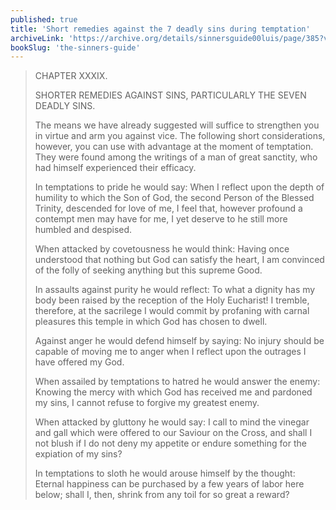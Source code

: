 ```yaml
---
published: true
title: 'Short remedies against the 7 deadly sins during temptation'
archiveLink: 'https://archive.org/details/sinnersguide00luis/page/385?view=theater'
bookSlug: 'the-sinners-guide'
---
```


> CHAPTER XXXIX.
> 
> SHORTER REMEDIES AGAINST SINS, PARTICULARLY THE SEVEN DEADLY SINS.
> 
> The means we have already suggested will suffice to strengthen you in virtue and arm you against vice. The following short considerations, however, you can use with advantage at the moment of temptation. They were found among the writings of a man of great sanctity, who had himself experienced their efficacy.
>
> In temptations to pride he would say: When I reflect upon the depth of humility to which the Son of God, the second Person of the Blessed Trinity, descended for love of me, I feel that, however profound a contempt men may have for me, I yet deserve to he still more humbled and despised.
>
> When attacked by covetousness he would think: Having once understood that nothing but God can satisfy the heart, I am convinced of the folly of seeking anything but this supreme Good.
>
> In assaults against purity he would reflect: To what a dignity has my body been raised by the reception of the Holy Eucharist! I tremble, therefore, at the sacrilege I would commit by profaning with carnal pleasures this temple in which God has chosen to dwell.
>
> Against anger he would defend himself by saying: No injury should be capable of moving me to anger when I reflect upon the outrages I have offered my God.
> 
> When assailed by temptations to hatred he would answer the enemy: Knowing the mercy with which God has received me and pardoned my sins, I cannot refuse to forgive my greatest enemy.
>
> When attacked by gluttony he would say: I call to mind the vinegar and gall which were offered to our Saviour on the Cross, and shall I not blush if I do not deny my appetite or endure something for the expiation of my sins?
>
> In temptations to sloth he would arouse himself by the thought: Eternal happiness can be purchased by a few years of labor here below; shall I, then, shrink from any toil for so great a reward?